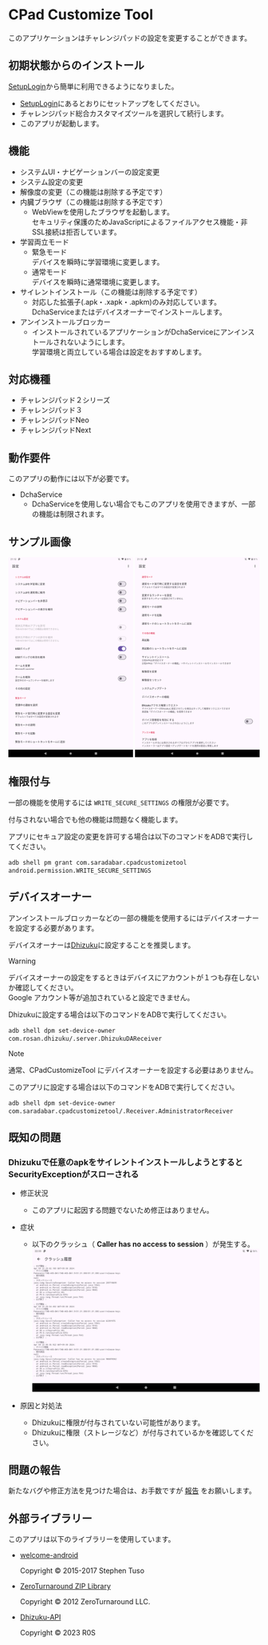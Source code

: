 # CPad Customize Tool

このアプリケーションはチャレンジパッドの設定を変更することができます。

## 初期状態からのインストール
[SetupLogin](https://kobold831.github.io/SetupLogin/)から簡単に利用できるようになりました。

+ [SetupLogin](https://kobold831.github.io/SetupLogin/)にあるとおりにセットアップをしてください。
+ チャレンジパッド総合カスタマイズツールを選択して続行します。
+ このアプリが起動します。

## 機能

- システムUI・ナビゲーションバーの設定変更
- システム設定の変更
- 解像度の変更（この機能は削除する予定です）
- 内臓ブラウザ（この機能は削除する予定です）
  - WebViewを使用したブラウザを起動します。  
    セキュリティ保護のためJavaScriptによるファイルアクセス機能・非SSL接続は拒否しています。
- 学習両立モード
  - 緊急モード  
    デバイスを瞬時に学習環境に変更します。
  - 通常モード  
    デバイスを瞬時に通常環境に変更します。
- サイレントインストール（この機能は削除する予定です）
  - 対応した拡張子(.apk・.xapk・.apkm)のみ対応しています。  
    DchaServiceまたはデバイスオーナーでインストールします。
- アンインストールブロッカー
  - インストールされているアプリケーションがDchaServiceにアンインストールされないようにします。  
    学習環境と両立している場合は設定をおすすめします。

## 対応機種

- チャレンジパッド２シリーズ
- チャレンジパッド３
- チャレンジパッドNeo
- チャレンジパッドNext

## 動作要件

このアプリの動作には以下が必要です。

- DchaService
  - DchaServiceを使用しない場合でもこのアプリを使用できますが、一部の機能は制限されます。

## サンプル画像

<a href="#"><img src="images/image-02.png" height="400"></a> <a href="#"><img src="images/image-01.png" height="400"></a>

## 権限付与

一部の機能を使用するには `WRITE_SECURE_SETTINGS` の権限が必要です。

付与されない場合でも他の機能は問題なく機能します。

アプリにセキュア設定の変更を許可する場合は以下のコマンドをADBで実行してください。

```
adb shell pm grant com.saradabar.cpadcustomizetool android.permission.WRITE_SECURE_SETTINGS
```

## デバイスオーナー

アンインストールブロッカーなどの一部の機能を使用するにはデバイスオーナーを設定する必要があります。

デバイスオーナーは[Dhizuku](https://github.com/iamr0s/Dhizuku)に設定することを推奨します。

> [!WARNING]
> デバイスオーナーの設定をするときはデバイスにアカウントが１つも存在しないか確認してください。  
> Google アカウント等が追加されていると設定できません。

Dhizukuに設定する場合は以下のコマンドをADBで実行してください。

```
adb shell dpm set-device-owner com.rosan.dhizuku/.server.DhizukuDAReceiver
```

> [!NOTE]
> 通常、CPadCustomizeTool にデバイスオーナーを設定する必要はありません。

このアプリに設定する場合は以下のコマンドをADBで実行してください。

```
adb shell dpm set-device-owner com.saradabar.cpadcustomizetool/.Receiver.AdministratorReceiver
```

## 既知の問題

### Dhizukuで任意のapkをサイレントインストールしようとするとSecurityExceptionがスローされる

- 修正状況
  - このアプリに起因する問題でないため修正はありません。

- 症状
  - 以下のクラッシュ（ **Caller has no access to session** ）が発生する。
    [![](images/screenshot-01.png)](#)
- 原因と対処法
  - Dhizukuに権限が付与されていない可能性があります。
  - Dhizukuに権限（ストレージなど）が付与されているかを確認してください。

## 問題の報告

新たなバグや修正方法を見つけた場合は、お手数ですが [報告](https://github.com/Kobold831/CPadCustomizeTool/issues/new/choose) をお願いします。

## 外部ライブラリー

このアプリは以下のライブラリーを使用しています。

- [welcome-android](https://github.com/stephentuso/welcome-android)
  
  Copyright © 2015-2017 Stephen Tuso

- [ZeroTurnaround ZIP Library](https://github.com/zeroturnaround/zt-zip)
  
  Copyright © 2012 ZeroTurnaround LLC.

- [Dhizuku-API](https://github.com/iamr0s/Dhizuku-API)
  
  Copyright © 2023 R0S
